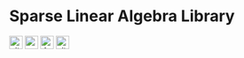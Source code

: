 # Sparse Linear Algebra Library

[<img alt="github" src="https://img.shields.io/badge/github-lokyhark/spalinalg-2e2459?style=for-the-badge&logo=github" height="24">](https://github.com/lokyhark/spalinalg)
[<img alt="crates.io" src="https://img.shields.io/crates/v/spalinalg.svg?style=for-the-badge&color=ffc831&logo=rust" height="24">](https://crates.io/crates/spalinalg)
[<img alt="docs.rs" src="https://img.shields.io/badge/docs.rs-spalinalg-a72145?style=for-the-badge&logo=docs.rs" height="24">](https://docs.rs/spalinalg)
[<img alt="github actions" src="https://img.shields.io/github/workflow/status/lokyhark/spalinalg/default?color=0b7261&label=Actions&logo=GitHub%20Actions&logoColor=white&style=for-the-badge" height="24">](https://github.com/lokyhark/spalinalg/actions/workflows/default.yaml)
